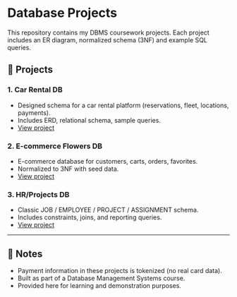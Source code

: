 # Database Projects

This repository contains my DBMS coursework projects. Each project includes an ER diagram, normalized schema (3NF) and example SQL queries.

## 📂 Projects

### 1. Car Rental DB
- Designed schema for a car rental platform (reservations, fleet, locations, payments).
- Includes ERD, relational schema, sample queries.
- [View project](./projects/car-rental-db)

### 2. E-commerce Flowers DB
- E-commerce database for customers, carts, orders, favorites.
- Normalized to 3NF with seed data.
- [View project](./projects/ecommerce-flowers-db)

### 3. HR/Projects DB
- Classic JOB / EMPLOYEE / PROJECT / ASSIGNMENT schema.
- Includes constraints, joins, and reporting queries.
- [View project](./projects/hr-projects-db)

---

## 📝 Notes
- Payment information in these projects is tokenized (no real card data).
- Built as part of a Database Management Systems course.
- Provided here for learning and demonstration purposes.
